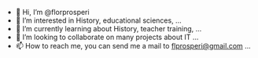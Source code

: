 - 👋 Hi, I’m @florprosperi
- 👀 I’m interested in History, educational sciences, ...
- 🌱 I’m currently learning about History, teacher training, ...
- 💞️ I’m looking to collaborate on many projects about IT ...
- 📫 How to reach me, you can send me a mail to flprosperi@gmail.com ...

<!---
florprosperi/florprosperi is a ✨ special ✨ repository because its `README.md` (this file) appears on your GitHub profile.
You can click the Preview link to take a look at your changes.
--->

